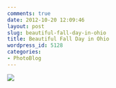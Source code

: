 ```yaml
---
comments: true
date: 2012-10-20 12:09:46
layout: post
slug: beautiful-fall-day-in-ohio
title: Beautiful Fall Day in Ohio
wordpress_id: 5128
categories:
- PhotoBlog
---
```


![](http://ryanfitzer.com/main/wp-content/uploads/2012/10/photo1-950x709.jpg)
